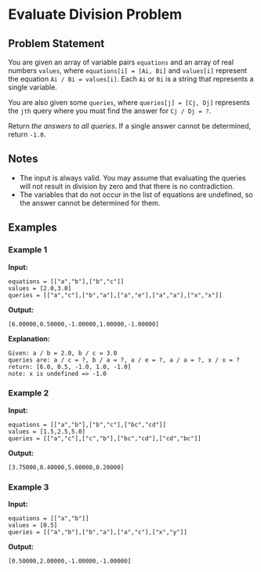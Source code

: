 # Evaluate Division Problem

## Problem Statement

You are given an array of variable pairs `equations` and an array of real numbers `values`, where `equations[i] = [Ai, Bi]` and `values[i]` represent the equation `Ai / Bi = values[i]`. Each `Ai` or `Bi` is a string that represents a single variable.

You are also given some `queries`, where `queries[j] = [Cj, Dj]` represents the `jth` query where you must find the answer for `Cj / Dj = ?`.

Return _the answers to all queries_. If a single answer cannot be determined, return `-1.0`.

## Notes

- The input is always valid. You may assume that evaluating the queries will not result in division by zero and that there is no contradiction.
- The variables that do not occur in the list of equations are undefined, so the answer cannot be determined for them.

## Examples

### Example 1

**Input:**

```
equations = [["a","b"],["b","c"]]
values = [2.0,3.0]
queries = [["a","c"],["b","a"],["a","e"],["a","a"],["x","x"]]
```

**Output:**

```
[6.00000,0.50000,-1.00000,1.00000,-1.00000]
```

**Explanation:**

```
Given: a / b = 2.0, b / c = 3.0
queries are: a / c = ?, b / a = ?, a / e = ?, a / a = ?, x / x = ?
return: [6.0, 0.5, -1.0, 1.0, -1.0]
note: x is undefined => -1.0
```

### Example 2

**Input:**

```
equations = [["a","b"],["b","c"],["bc","cd"]]
values = [1.5,2.5,5.0]
queries = [["a","c"],["c","b"],["bc","cd"],["cd","bc"]]
```

**Output:**

```
[3.75000,0.40000,5.00000,0.20000]
```

### Example 3

**Input:**

```
equations = [["a","b"]]
values = [0.5]
queries = [["a","b"],["b","a"],["a","c"],["x","y"]]
```

**Output:**

```
[0.50000,2.00000,-1.00000,-1.00000]
```
